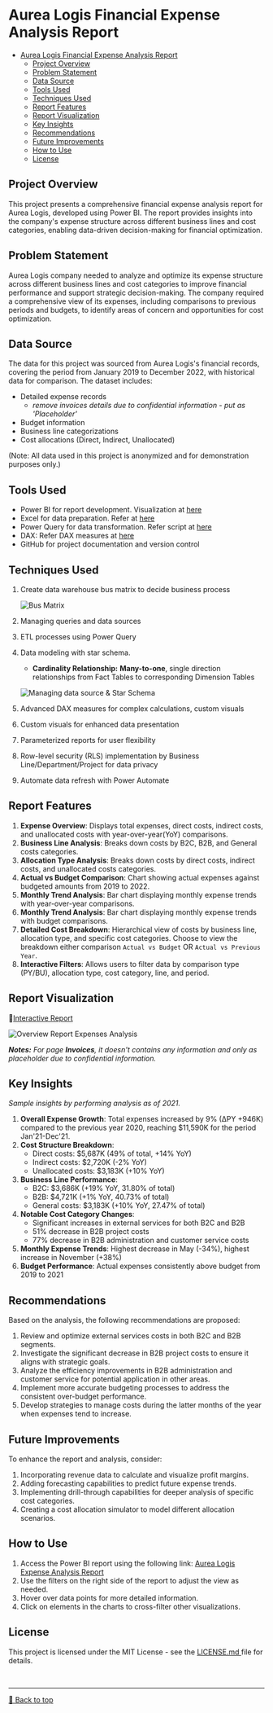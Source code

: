 # Aurea Logis Financial Expense Analysis Report

- [Aurea Logis Financial Expense Analysis Report](#aurea-logis-financial-expense-analysis-report)
  - [Project Overview](#project-overview)
  - [Problem Statement](#problem-statement)
  - [Data Source](#data-source)
  - [Tools Used](#tools-used)
  - [Techniques Used](#techniques-used)
  - [Report Features](#report-features)
  - [Report Visualization](#report-visualization)
  - [Key Insights](#key-insights)
  - [Recommendations](#recommendations)
  - [Future Improvements](#future-improvements)
  - [How to Use](#how-to-use)
  - [License](#license)

## Project Overview
This project presents a comprehensive financial expense analysis report for Aurea Logis, developed using Power BI. The report provides insights into the company's expense structure across different business lines and cost categories, enabling data-driven decision-making for financial optimization.

## Problem Statement
Aurea Logis company needed to analyze and optimize its expense structure across different business lines and cost categories to improve financial performance and support strategic decision-making. The company required a comprehensive view of its expenses, including comparisons to previous periods and budgets, to identify areas of concern and opportunities for cost optimization.

## Data Source
The data for this project was sourced from Aurea Logis's financial records, covering the period from January 2019 to December 2022, with historical data for comparison. The dataset includes:
- Detailed expense records
  - _remove invoices details due to confidential information - put as 'Placeholder'_
- Budget information
- Business line categorizations
- Cost allocations (Direct, Indirect, Unallocated)

(Note: All data used in this project is anonymized and for demonstration purposes only.)

## Tools Used
- Power BI for report development. Visualization at [here](#report-visualization)
- Excel for data preparation. Refer at [here](data/cost-analysis.xlsx)
- Power Query for data transformation. Refer script at [here](scripts/cost-analysis-transformation.pq)
- DAX: Refer DAX measures at [here](scripts/dax-measures.xlsx)
- GitHub for project documentation and version control

## Techniques Used
1. Create data warehouse bus matrix to decide business process
   
    ![Bus Matrix](assets/bus-matrix.png)

2. Managing queries and data sources
3. ETL processes using Power Query 
4. Data modeling with star schema. 
   - **Cardinality Relationship:** **Many-to-one**, single direction relationships from Fact Tables to corresponding Dimension Tables
   
   ![Managing data source & Star Schema](assets/data-source-queries-data-model-star-schema.png)

5. Advanced DAX measures for complex calculations, custom visuals
6. Custom visuals for enhanced data presentation
7. Parameterized reports for user flexibility
8.  Row-level security (RLS) implementation by Business Line/Department/Project for data privacy
9.  Automate data refresh with Power Automate


## Report Features
1. **Expense Overview**: Displays total expenses, direct costs, indirect costs, and unallocated costs with year-over-year(YoY) comparisons.
2. **Business Line Analysis**: Breaks down costs by B2C, B2B, and General costs categories. 
3. **Allocation Type Analysis**: Breaks down costs by direct costs, indirect costs, and unallocated costs categories. 
4. **Actual vs Budget Comparison**: Chart showing actual expenses against budgeted amounts from 2019 to 2022.
5. **Monthly Trend Analysis**: Bar chart displaying monthly expense trends with year-over-year comparisons.
6. **Monthly Trend Analysis**: Bar chart displaying monthly expense trends with budget comparisons.
7. **Detailed Cost Breakdown**: Hierarchical view of costs by business line, allocation type, and specific cost categories. Choose to view the breakdown either comparison `Actual vs Budget` OR `Actual vs Previous Year`.
8. **Interactive Filters**: Allows users to filter data by comparison type (PY/BU), allocation type, cost category, line, and period.

## Report Visualization

🔎[Interactive Report](https://app.powerbi.com/view?r=eyJrIjoiZGZjNThkNDgtMWI4MC00ZGExLWJjZjEtZmVmNzdkM2QwMTIyIiwidCI6ImFlYmMzMTg4LWU3MzYtNGRlYi05MzJiLWRjNDU5OGMwNDQ3ZCIsImMiOjN9)

![Overview Report Expenses Analysis](assets/report01-expenses-analysis-overview.png)

_**Notes:** For page **Invoices**, it doesn't contains any information and only as placeholder due to confidential information._

## Key Insights

_Sample insights by performing analysis as of 2021._

1. **Overall Expense Growth**: Total expenses increased by 9% (∆PY +946K) compared to the previous year 2020, reaching $11,590K for the period Jan'21-Dec'21.
2. **Cost Structure Breakdown**: 
   - Direct costs: $5,687K (49% of total, +14% YoY)
   - Indirect costs: $2,720K (-2% YoY)
   - Unallocated costs: $3,183K (+10% YoY)
3. **Business Line Performance**:
   - B2C: $3,686K (+19% YoY, 31.80% of total)
   - B2B: $4,721K (+1% YoY, 40.73% of total)
   - General costs: $3,183K (+10% YoY, 27.47% of total)
4. **Notable Cost Category Changes**:
   - Significant increases in external services for both B2C and B2B
   - 51% decrease in B2B project costs
   - 77% decrease in B2B administration and customer service costs
5. **Monthly Expense Trends**: Highest decrease in May (-34%), highest increase in November (+38%)
6. **Budget Performance**: Actual expenses consistently above budget from 2019 to 2021

## Recommendations
Based on the analysis, the following recommendations are proposed:
1. Review and optimize external services costs in both B2C and B2B segments.
2. Investigate the significant decrease in B2B project costs to ensure it aligns with strategic goals.
3. Analyze the efficiency improvements in B2B administration and customer service for potential application in other areas.
4. Implement more accurate budgeting processes to address the consistent over-budget performance.
5. Develop strategies to manage costs during the latter months of the year when expenses tend to increase.

## Future Improvements
To enhance the report and analysis, consider:
1. Incorporating revenue data to calculate and visualize profit margins.
2. Adding forecasting capabilities to predict future expense trends.
3. Implementing drill-through capabilities for deeper analysis of specific cost categories.
4. Creating a cost allocation simulator to model different allocation scenarios.

## How to Use
1. Access the Power BI report using the following link: [Aurea Logis Expense Analysis Report](https://app.powerbi.com/view?r=eyJrIjoiZGZjNThkNDgtMWI4MC00ZGExLWJjZjEtZmVmNzdkM2QwMTIyIiwidCI6ImFlYmMzMTg4LWU3MzYtNGRlYi05MzJiLWRjNDU5OGMwNDQ3ZCIsImMiOjN9)
2. Use the filters on the right side of the report to adjust the view as needed.
3. Hover over data points for more detailed information.
4. Click on elements in the charts to cross-filter other visualizations.

## License
This project is licensed under the MIT License - see the [LICENSE.md ](LICENSE)file for details.

<br><hr>
[🔼 Back to top](#aurea-logis-financial-expense-analysis-report)